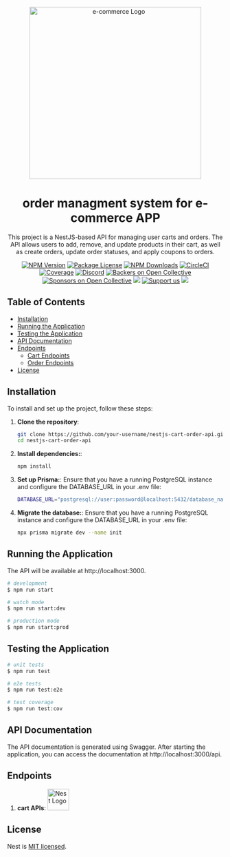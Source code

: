 <p align="center">
  <img src="https://dbaasltd.co.in/img/ecommerce.gif" width="400" alt="e-commerce Logo" /></a>
</p>

<h1 align="center">order managment system for e-commerce APP </h1>



  <p align="center">This project is a NestJS-based API for managing user carts and orders. The API allows users to add, remove, and update products in their cart, as well as create orders, update order statuses, and apply coupons to orders.</p>
    <p align="center">
<a href="https://www.npmjs.com/~nestjscore" target="_blank"><img src="https://img.shields.io/npm/v/@nestjs/core.svg" alt="NPM Version" /></a>
<a href="https://www.npmjs.com/~nestjscore" target="_blank"><img src="https://img.shields.io/npm/l/@nestjs/core.svg" alt="Package License" /></a>
<a href="https://www.npmjs.com/~nestjscore" target="_blank"><img src="https://img.shields.io/npm/dm/@nestjs/common.svg" alt="NPM Downloads" /></a>
<a href="https://circleci.com/gh/nestjs/nest" target="_blank"><img src="https://img.shields.io/circleci/build/github/nestjs/nest/master" alt="CircleCI" /></a>
<a href="https://coveralls.io/github/nestjs/nest?branch=master" target="_blank"><img src="https://coveralls.io/repos/github/nestjs/nest/badge.svg?branch=master#9" alt="Coverage" /></a>
<a href="https://discord.gg/G7Qnnhy" target="_blank"><img src="https://img.shields.io/badge/discord-online-brightgreen.svg" alt="Discord"/></a>
<a href="https://opencollective.com/nest#backer" target="_blank"><img src="https://opencollective.com/nest/backers/badge.svg" alt="Backers on Open Collective" /></a>
<a href="https://opencollective.com/nest#sponsor" target="_blank"><img src="https://opencollective.com/nest/sponsors/badge.svg" alt="Sponsors on Open Collective" /></a>
  <a href="https://paypal.me/kamilmysliwiec" target="_blank"><img src="https://img.shields.io/badge/Donate-PayPal-ff3f59.svg"/></a>
    <a href="https://opencollective.com/nest#sponsor"  target="_blank"><img src="https://img.shields.io/badge/Support%20us-Open%20Collective-41B883.svg" alt="Support us"></a>
  <a href="https://twitter.com/nestframework" target="_blank"><img src="https://img.shields.io/twitter/follow/nestframework.svg?style=social&label=Follow"></a>
</p>
  <!--[![Backers on Open Collective](https://opencollective.com/nest/backers/badge.svg)](https://opencollective.com/nest#backer)
  [![Sponsors on Open Collective](https://opencollective.com/nest/sponsors/badge.svg)](https://opencollective.com/nest#sponsor)-->



## Table of Contents

- [Installation](#installation)
- [Running the Application](#running-the-application)
- [Testing the Application](#testing-the-application)
- [API Documentation](#api-documentation)
- [Endpoints](#endpoints)
  - [Cart Endpoints](#cart-endpoints)
  - [Order Endpoints](#order-endpoints)
- [License](#license)

## Installation

To install and set up the project, follow these steps:

1. **Clone the repository**:
   ```bash
   git clone https://github.com/your-username/nestjs-cart-order-api.git
   cd nestjs-cart-order-api
2. **Install dependencies:**:
   ```bash
   npm install
3. **Set up Prisma:**:
  Ensure that you have a running PostgreSQL instance and configure the DATABASE_URL in your .env file:
   ```bash
   DATABASE_URL="postgresql://user:password@localhost:5432/database_name"
4. **Migrate the database:**:
  Ensure that you have a running PostgreSQL instance and configure the DATABASE_URL in your .env file:
   ```bash
   npx prisma migrate dev --name init

## Running the Application
  The API will be available at http://localhost:3000.
```bash
# development
$ npm run start

# watch mode
$ npm run start:dev

# production mode
$ npm run start:prod
```

## Testing the Application

```bash
# unit tests
$ npm run test

# e2e tests
$ npm run test:e2e

# test coverage
$ npm run test:cov
```

## API Documentation
  The API documentation is generated using Swagger. After starting the application, you can access the documentation at http://localhost:3000/api.

## Endpoints   
1. **cart APIs**: <img src="https://web-design-india.com/wp-content/uploads/2017/09/ecommerce-cart-gif.gif" width="50" alt="Nest Logo" />


## License

Nest is [MIT licensed](LICENSE).
